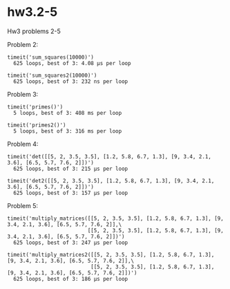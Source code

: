 hw3.2-5
=======

Hw3 problems 2-5

Problem 2:  

    timeit('sum_squares(10000)')  
      625 loops, best of 3: 4.08 µs per loop  

    timeit('sum_squares2(10000)')  
      625 loops, best of 3: 232 ns per loop  

Problem 3:  

    timeit('primes()')  
      5 loops, best of 3: 408 ms per loop  

    timeit('primes2()')  
      5 loops, best of 3: 316 ms per loop  

Problem 4:  

    timeit('det([[5, 2, 3.5, 3.5], [1.2, 5.8, 6.7, 1.3], [9, 3.4, 2.1, 3.6], [6.5, 5.7, 7.6, 2]])')  
      625 loops, best of 3: 215 µs per loop  
    
    timeit('det2([[5, 2, 3.5, 3.5], [1.2, 5.8, 6.7, 1.3], [9, 3.4, 2.1, 3.6], [6.5, 5.7, 7.6, 2]])')  
      625 loops, best of 3: 157 µs per loop  

Problem 5:  

    timeit('multiply_matrices([[5, 2, 3.5, 3.5], [1.2, 5.8, 6.7, 1.3], [9, 3.4, 2.1, 3.6], [6.5, 5.7, 7.6, 2]],\
                              [[5, 2, 3.5, 3.5], [1.2, 5.8, 6.7, 1.3], [9, 3.4, 2.1, 3.6], [6.5, 5.7, 7.6, 2]])')  
      625 loops, best of 3: 247 µs per loop  
    
    timeit('multiply_matrices2([[5, 2, 3.5, 3.5], [1.2, 5.8, 6.7, 1.3], [9, 3.4, 2.1, 3.6], [6.5, 5.7, 7.6, 2]],\
                               [[5, 2, 3.5, 3.5], [1.2, 5.8, 6.7, 1.3], [9, 3.4, 2.1, 3.6], [6.5, 5.7, 7.6, 2]])')  
      625 loops, best of 3: 186 µs per loop


